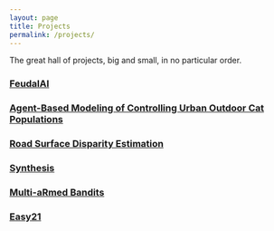 ```yaml
---
layout: page
title: Projects
permalink: /projects/
---
```


The great hall of projects, big and small, in no particular order.

### [FeudalAI](https://github.com/dmallia17/FeudalAI)


### [Agent-Based Modeling of Controlling Urban Outdoor Cat Populations](https://github.com/dmallia17/SimulationFinalProject)


### [Road Surface Disparity Estimation](https://github.com/joshcwinton/RoadSurfaceDisparityEstimation)


### [Synthesis](https://github.com/tanj299/synthesis)


### [Multi-aRmed Bandits](https://github.com/dmallia17/Multi-aRmed_Bandits)


### [Easy21](https://github.com/dmallia17/Easy21)



